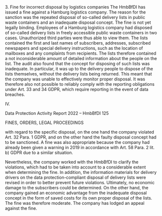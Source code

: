 3\. Fine for incorrect disposal by logistics companies
The HmbBfDI has issued a fine against a Hamburg logistics company. The reason for the sanction was the repeated disposal of so-called delivery lists in public waste containers and an inadequate disposal concept. The fine is not yet legally binding.
Employees of a Hamburg logistics company had disposed of so-called delivery lists in freely accessible public waste containers in two cases. Unauthorized third parties were thus able to view them. The lists contained the first and last names of subscribers, addresses, subscribed newspapers and special delivery instructions, such as the location of mailboxes and any complaints from recipients. The lists therefore contained a not inconsiderable amount of detailed information about the people on the list.
The audit also found that the concept for disposing of such lists was inadequate. In particular, it was up to the delivery people to dispose of the lists themselves, without the delivery lists being returned. This meant that the company was unable to effectively monitor proper disposal. It was therefore also not possible to reliably comply with the reporting obligations under Art. 33 and 34 GDPR, which require reporting in the event of data breaches.

IV.

Data Protection Activity Report 2022 – HmbBfDI 125

FINES, ORDERS, LEGAL PROCEEDINGS

with regard to the specific disposal, on the one hand the company violated Art. 32 Para. 1 GDPR, and on the other hand the faulty disposal concept had to be sanctioned. A fine was also appropriate because the company had already been given a warning in 2019 in accordance with Art. 58 Para. 2 lit. b) GDPR due to a similar situation.

Nevertheless, the company worked with the HmbBfDI to clarify the violations, which had to be taken into account to a considerable extent when determining the fine. In addition, the information materials for delivery drivers on the data protection-compliant disposal of delivery lists were revised in order to better prevent future violations. Ultimately, no economic damage to the subscribers could be determined. On the other hand, the company gained an economic advantage from the inadequate disposal concept in the form of saved costs for its own proper disposal of the lists. The fine was therefore moderate. The company has lodged an appeal against the fine.
